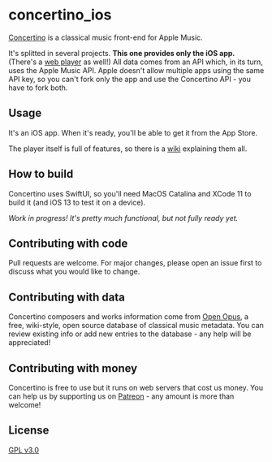 # concertino_ios

[Concertino](https://getconcertmaster.com) is a classical music front-end for Apple Music.

It's splitted in several projects. **This one provides only the iOS app.** (There's a [web player](https://github.com/openopus-org/concertino_player) as well!) All data comes from an API which, in its turn, uses the Apple Music API. Apple doesn't allow multiple apps using the same API key, so you can't fork only the app and use the Concertino API - you have to fork both.

## Usage

It's an iOS app. When it's ready, you'll be able to get it from the App Store.

The player itself is full of features, so there is a [wiki](https://getconcertino.com/help) explaining them all.

## How to build

Concertino uses SwiftUI, so you'll need MacOS Catalina and XCode 11 to build it (and iOS 13 to test it on a device).

*Work in progress! It's pretty much functional, but not fully ready yet.*

## Contributing with code
Pull requests are welcome. For major changes, please open an issue first to discuss what you would like to change.

## Contributing with data
Concertino composers and works information come from [Open Opus](https://openopus.org), a free, wiki-style, open source database of classical music metadata. You can review existing info or add new entries to the database - any help will be appreciated!

## Contributing with money
Concertino is free to use but it runs on web servers that cost us money. You can help us by supporting us on [Patreon](https://www.patreon.com/openopus) - any amount is more than welcome!

## License
[GPL v3.0](https://choosealicense.com/licenses/gpl-3.0/)
